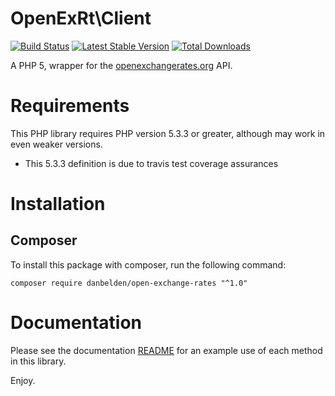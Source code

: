 OpenExRt\Client
========

[![Build Status](https://travis-ci.org/danbelden/open-exchange-rates.svg?branch=master)](https://travis-ci.org/danbelden/open-exchange-rates)
[![Latest Stable Version](https://poser.pugx.org/danbelden/open-exchange-rates/version.svg)](https://packagist.org/packages/danbelden/open-exchange-rates)
[![Total Downloads](https://poser.pugx.org/danbelden/open-exchange-rates/downloads.svg)](https://packagist.org/packages/danbelden/open-exchange-rates)

A PHP 5, wrapper for the [openexchangerates.org](https://openexchangerates.org) API.

# Requirements

This PHP library requires PHP version 5.3.3 or greater, although may work in even weaker versions.
- This 5.3.3 definition is due to travis test coverage assurances

# Installation

## Composer

To install this package with composer, run the following command:

```
composer require danbelden/open-exchange-rates "^1.0"
```

# Documentation

Please see the documentation [README](https://github.com/danbelden/open-exchange-rates/tree/master/docs) for an example use of each method in this library.

Enjoy.